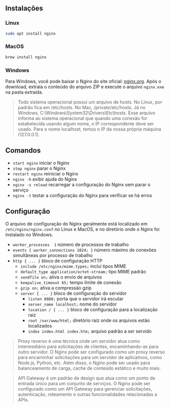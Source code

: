## Instalações

### Linux

```bash
sudo apt install nginx
```

### MacOS

```bash
brew install nginx
```

### Windows
Para Windows, você pode baixar o Nginx do site oficial: [nginx.org](https://nginx.org/en/download.html). Após o download, extraia o conteúdo do arquivo ZIP e execute o arquivo `nginx.exe` na pasta extraída.

> Todo sistema operacional possui um arquivo de hosts. No Linux, por padrão fica em /etc/hosts. No Mac, /private/etc/hosts. Já no Windows, C:\Windows\System32\Drivers\Etc\hosts. Esse arquivo informa ao sistema operacional que quando uma conexão for estabelecida usando algum nome, o IP correspondente deve ser usado. Para o nome localhost, temos o IP da nossa própria máquina (127.0.0.1).

## Comandos

- `start nginx` iniciar o Nginx
- `stop nginx` parar o Nginx
- `restart nginx` reiniciar o Nginx
- `nginx -h` exibir ajuda do Nginx
- `nginx -s reload` recarregar a configuração do Nginx sem parar o serviço
- `nginx -t` testar a configuração do Nginx para verificar se há erros

## Configuração
O arquivo de configuração do Nginx geralmente está localizado em `/etc/nginx/nginx.conf` no Linux e MacOS, e no diretório onde o Nginx foi instalado no Windows.

- `worker_processes  1` número de processos de trabalho
- `events { worker_connections 1024; }` número máximo de conexões simultâneas por processo de trabalho
- `http { ... }` bloco de configuração HTTP
    - `include /etc/nginx/mime.types;` inclui tipos MIME
    - `default_type application/octet-stream;` tipo MIME padrão
    - `sendfile on;` ativa o envio de arquivos
    - `keepalive_timeout 65;` tempo limite de conexão
    - `gzip on;` ativa a compressão gzip
    - `server { ... }` bloco de configuração do servidor
        - `listen 8080;` porta que o servidor irá escutar
        - `server_name localhost;` nome do servidor
        - `location / { ... }` bloco de configuração para a localização raiz
        - `root /var/www/html;` diretório raiz onde os arquivos estão localizados
        - `index index.html index.htm;` arquivo padrão a ser servido

> Proxy reverso é uma técnica onde um servidor atua como intermediário para solicitações de clientes, encaminhando-as para outro servidor. O Nginx pode ser configurado como um proxy reverso para encaminhar solicitações para um servidor de aplicativos, como Node.js, Python, etc. Além disso, o Nginx pode ser usado para balanceamento de carga, cache de conteúdo estático e muito mais.

> API Gateway é um padrão de design que atua como um ponto de entrada único para um conjunto de serviços. O Nginx pode ser configurado como um API Gateway para gerenciar solicitações, autenticação, roteamento e outras funcionalidades relacionadas a APIs.